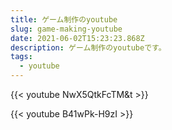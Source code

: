 ```yaml
---
title: ゲーム制作のyoutube
slug: game-making-youtube
date: 2021-06-02T15:23:23.868Z
description: ゲーム制作のyoutubeです。
tags:
  - youtube
---
```

{{< youtube NwX5QtkFcTM&t >}}

{{< youtube B41wPk-H9zI >}}